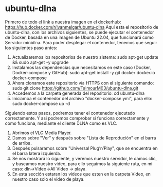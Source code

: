 # ubuntu-dlna
Primero de todo el link a nuestra imagen en el dockerhub:
https://hub.docker.com/r/ivanmelgar/ubuntu-dlna
Aqui esta el repositorio de ubuntu-dlna, con los archivos siguientes, se puede ejecutar el contenedor de Docker, basada en una imagen de Ubuntu 22.04, que funcionará como Servidor minidlna. Para poder desplegar el contenedor, tenemos que seguir los siguientes paso antes:
1. Actualizaremos  los repositorios de nuestro sistema:
sudo apt-get update && sudo apt-get -y upgrade
2. Instalamos las dependencias que necesitamos en este caso (Docker, Docker-compose y GitHub):
sudo apt-get install -y git docker docker.io docker-compose
3. Ahora clonamos este repositorio vía HTTPS con el siguiente comando:
sudo git clone https://github.com/TaimourM03/ubuntu-dlna.git
4. Accedemos a la carpeta generada del repositorio:
cd ubuntu-dlna
5. Iniciamoa el contenedor del archivo "docker-compose.yml", para ello:
sudo docker-compose up -d

Siguiendo estos pasos, podremos tener el contenedor ejecutado correctamente. Y asi podremos comprobar si funciona correctamente y como funciona, mediante el cliente DLNA como es VLC.

1. Abrimos el VLC Media Player.
2. Damos sobre "Ver" y después sobre "Lista de Reprodución" en el barra de arriba.
3. Después pulsaramos sobre "Universal Plug’n’Play", que se encuentra en el barra latera izquierda.
4. Se nos mostrará lo siguiente, y veremos nuestro servidor, le damos clic, y buscamos
nuestro video, para ello seguimos la siguiente ruta, en mi caso: dln→Video→All Video →
playa.
5. En esta sección estaran los videos que esten en la carpeta Video, en nuestro caso solo el video de playa.
